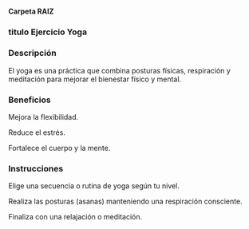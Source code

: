 #### Carpeta RAIZ 


### titulo Ejercicio Yoga

### Descripción
El yoga es una práctica que combina posturas físicas, respiración y meditación para mejorar el bienestar físico y mental.

### Beneficios
Mejora la flexibilidad.

Reduce el estrés.

Fortalece el cuerpo y la mente.

### Instrucciones
Elige una secuencia o rutina de yoga según tu nivel.

Realiza las posturas (asanas) manteniendo una respiración consciente.

Finaliza con una relajación o meditación.


